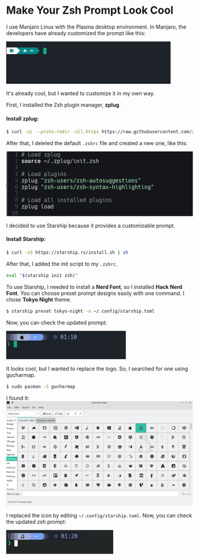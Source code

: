 # Make Your Zsh Prompt Look Cool
I use Manjaro Linux with the Plasma desktop environment. In Manjaro, the developers have already customized the prompt like this:

![Alt text](../images/note1/default_prompt.png)

It's already cool, but I wanted to customize it in my own way.

First, I installed the Zsh plugin manager, **zplug**.

#### Install zplug:

```bash
$ curl -sL --proto-redir -all,https https://raw.githubusercontent.com/zplug/installer/master/installer.zsh | zsh
```

After that, I deleted the default `.zshrc` file and created a new one, like this:

![Alt text](../images/note1/myZsh.png)


I decided to use Starship because it provides a customizable prompt.

#### Install Starship:

```bash
$ curl -sS https://starship.rs/install.sh | sh
```

After that, I added the init script to my `.zshrc`.

```bash
eval "$(starship init zsh)"
```

To use Starship, I needed to install a **Nerd Font**, so I installed **Hack Nerd Font**. You can choose preset prompt designs easily with one command. I chose **Tokyo Night** theme.

```bash
$ starship preset tokyo-night -o ~/.config/starship.toml
```

Now, you can check the updated prompt:

![Alt text](../images/note1/apple.png)

It looks cool, but I wanted to replace the logo. So, I searched for one using gucharmap.

```bash
$ sudo pacman -S gucharmap
```

I found it:
![Alt text](../images/note1/found.png)

I replaced the icon by editing `~/.config/starship.toml`. Now, you can check the updated zsh prompt:

![Alt text](../images/note1/tux.png)



